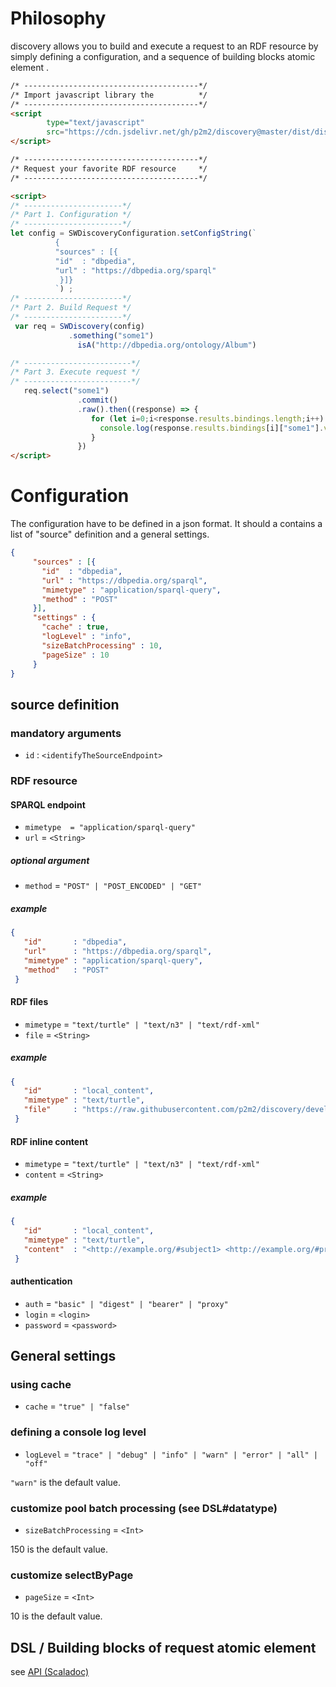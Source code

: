 # Philosophy

discovery allows you to build and execute a request to an RDF resource by simply defining 
a configuration, and a sequence of building blocks atomic element .

```html 
/* ---------------------------------------*/
/* Import javascript library the          */
/* ---------------------------------------*/
<script 
        type="text/javascript" 
        src="https://cdn.jsdelivr.net/gh/p2m2/discovery@master/dist/discovery-web.min.js"> 
</script>

/* ---------------------------------------*/
/* Request your favorite RDF resource     */
/* ---------------------------------------*/

<script>
/* ----------------------*/
/* Part 1. Configuration */
/* ----------------------*/
let config = SWDiscoveryConfiguration.setConfigString(`
          {
          "sources" : [{
          "id"  : "dbpedia",
          "url" : "https://dbpedia.org/sparql"
           }]}
          `) ;
/* ----------------------*/
/* Part 2. Build Request */
/* ----------------------*/
 var req = SWDiscovery(config)
             .something("some1")
               isA("http://dbpedia.org/ontology/Album")

/* ------------------------*/
/* Part 3. Execute request */
/* ------------------------*/
   req.select("some1")
               .commit()
               .raw().then((response) => {
                  for (let i=0;i<response.results.bindings.length;i++) {
                    console.log(response.results.bindings[i]["some1"].value);
                  }
               })
</script>
```

# Configuration

The configuration have to be defined in a json format. It should a contains a list of "source" definition and a general settings.

```json 
{
     "sources" : [{
       "id"  : "dbpedia",
       "url" : "https://dbpedia.org/sparql",
       "mimetype" : "application/sparql-query",
       "method" : "POST"
     }],
     "settings" : {
       "cache" : true,
       "logLevel" : "info",
       "sizeBatchProcessing" : 10,
       "pageSize" : 10
     }
}
```

## source definition

### mandatory arguments
 - `id`       : `<identifyTheSourceEndpoint>`

### RDF resource 

#### SPARQL endpoint

 - `mimetype  = "application/sparql-query"`
 - `url`      =  `<String>`

##### optional argument
 - `method`    = `"POST" | "POST_ENCODED" | "GET"`

##### example

```json
{
   "id"       : "dbpedia",
   "url"      : "https://dbpedia.org/sparql",
   "mimetype" : "application/sparql-query",
   "method"   : "POST"
 }
```

#### RDF files
 - `mimetype`  = `"text/turtle" | "text/n3" | "text/rdf-xml"`
 - `file`   = `<String>`

##### example

```json
{
   "id"       : "local_content",
   "mimetype" : "text/turtle",
   "file"     : "https://raw.githubusercontent.com/p2m2/discovery/develop/shared/src/test/resources/metabo.ttl"
 } 
```

#### RDF inline content
 - `mimetype`  = `"text/turtle" | "text/n3" | "text/rdf-xml"`
 - `content`   = `<String>`

##### example

```json
{
   "id"       : "local_content",
   "mimetype" : "text/turtle",
   "content"  : "<http://example.org/#subject1> <http://example.org/#predicate1> <http://example.org/#object1> ."
 } 
```

#### authentication

 - `auth`            = `"basic" | "digest" | "bearer" | "proxy"`
 - `login`           = `<login>`
 - `password`        = `<password>`

## General settings

### using cache 
 - `cache`           = `"true" | "false"`

### defining a console log level 
 - `logLevel`        = `"trace" | "debug" | "info" | "warn" | "error" | "all" | "off"`

`"warn"` is the default value.

### customize pool batch processing (see DSL#datatype) 

 - `sizeBatchProcessing`  = `<Int>`
   
150 is the default value.
   
### customize selectByPage

 - `pageSize`             = `<Int>`
   
10 is the default value.
   

## DSL / Building blocks of request atomic element

see [API (Scaladoc)](./api/index.html)

